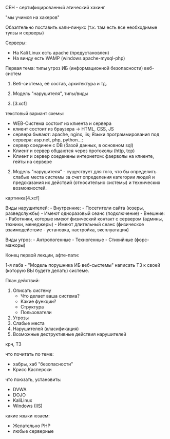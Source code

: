 CEH - сертифицированный этический хакинг


"мы учимся на хакеров"


Обазятельно поставить кали-линукс (т.к. там есть все необходимые тулзы и серверы)

Серверы:
- На Kali Linux есть apache (предустановлен)
- На винду есть WAMP (windows apache-mysql-php)

Первая тема: типы угроз ИБ (информационной безопасности) веб-систем

1. Веб-система, её состав, архитектура и тд.
2. Модель "нарушителя", типы/виды

1. [3.xcf]

текстовый вариант схемы:

- WEB-Система состоит из клиента и сервера
- клиент состоит из браузера -> HTML, CSS, JS
- сервера бывают: apache, nginx, iis; Языки программирования под сервера: asp.net, php, python...;
- сервер соединен с DB (базой данных, в основном sql)
- Клиент и сервер общаются через протоколы (http, tcp)
- Клиент и сервер соеденены интернетом: фаерволы на клиенте, гейты на сервере


2. Модель "нарушителя" - существует для того, что бы определить слабые места системы за счет определения
категории людей и предсказания их действий (относительно системы) и технических возможностей.

картинка[4.xcf]

Виды нарушителей:
	- Внутренние:
		- Посетители сайта (юзеры, разведслужбы)
		- Имеют одноразовый сеанс (подключение)
	- Внешние:
		- Работники, которые имеют физический контакт с сервером (админы, техники, менеджеры)
		- Имеют длительный сеанс (физическое взаимодействие - установка, настройка, эксплуатация)

Виды угроз:
	- Антропогенные
	- Техногенные
	- Стихийные (форс-мажоры)

Конец первой лекции, афте-пати:

1-я лаба - "Модель порушника ИБ веб-сыстемы" написать ТЗ к своей (которую ВЫ будете делать) системе.

План действий:
1. Описать систему
	- Что делает ваша система?
	- Какие функции?
	- Структура
	- Пользователи
2. Угрозы
3. Слабые места
4. Нарушителей (класификация)
5. Возможные деструктивные действия нарушителей

крч, ТЗ

что почитать по теме: 
- хабры, хаб "безопасности"
- Крисс Касперски

что поюзать, установить:
- DVWA
- DOJO
- KaliLinux
- Windows (IIS)

какие языки юзаем:
- Желательно PHP
- любые серверные